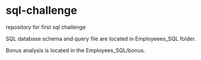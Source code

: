 # sql-challenge
repository for first sql challenge

SQL database schema and query file are located in Employeees_SQL folder.

Bonus analysis is located in the Employees_SQL/bonus.
